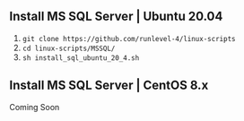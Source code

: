 ## Install MS SQL Server | Ubuntu 20.04 ##

1. `git clone https://github.com/runlevel-4/linux-scripts`
2. `cd linux-scripts/MSSQL/`
3. `sh install_sql_ubuntu_20_4.sh`


## Install MS SQL Server | CentOS 8.x ##
Coming Soon
